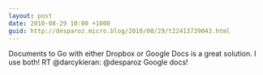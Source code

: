 ```yaml
---
layout: post
date: 2010-08-29 10:00 +1000
guid: http://desparoz.micro.blog/2010/08/29/t22413739043.html
---
```

Documents to Go with either Dropbox or Google Docs is a great solution. I use both! RT @darcykieran: @desparoz Google docs!
